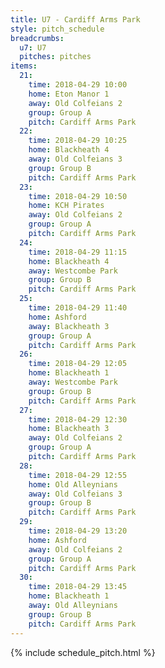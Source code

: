 ```yaml
---
title: U7 - Cardiff Arms Park
style: pitch_schedule
breadcrumbs:
  u7: U7
  pitches: pitches
items:
  21:
    time: 2018-04-29 10:00
    home: Eton Manor 1
    away: Old Colfeians 2
    group: Group A
    pitch: Cardiff Arms Park
  22:
    time: 2018-04-29 10:25
    home: Blackheath 4
    away: Old Colfeians 3
    group: Group B
    pitch: Cardiff Arms Park
  23:
    time: 2018-04-29 10:50
    home: KCH Pirates
    away: Old Colfeians 2
    group: Group A
    pitch: Cardiff Arms Park
  24:
    time: 2018-04-29 11:15
    home: Blackheath 4
    away: Westcombe Park
    group: Group B
    pitch: Cardiff Arms Park
  25:
    time: 2018-04-29 11:40
    home: Ashford
    away: Blackheath 3
    group: Group A
    pitch: Cardiff Arms Park
  26:
    time: 2018-04-29 12:05
    home: Blackheath 1
    away: Westcombe Park
    group: Group B
    pitch: Cardiff Arms Park
  27:
    time: 2018-04-29 12:30
    home: Blackheath 3
    away: Old Colfeians 2
    group: Group A
    pitch: Cardiff Arms Park
  28:
    time: 2018-04-29 12:55
    home: Old Alleynians
    away: Old Colfeians 3
    group: Group B
    pitch: Cardiff Arms Park
  29:
    time: 2018-04-29 13:20
    home: Ashford
    away: Old Colfeians 2
    group: Group A
    pitch: Cardiff Arms Park
  30:
    time: 2018-04-29 13:45
    home: Blackheath 1
    away: Old Alleynians
    group: Group B
    pitch: Cardiff Arms Park
---
```


{% include schedule_pitch.html %}
